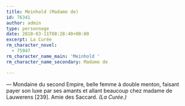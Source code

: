 ```yaml
---
title: Meinhold (Madame de)
id: 76341
author: admin
type: personnage
date: 2010-03-11T08:28:40+00:00
excerpt: La Curée
rm_character_novel:
  - 75947
rm_character_name_main: 'Meinhold '
rm_character_name_secondary: Madame de

---
```

— Mondaine du second Empire, belle femme à double menton, faisant payer son luxe par ses amants et allant beaucoup chez madame de Lauwerens [239]. Amie des Saccard. _(La Curée.)_